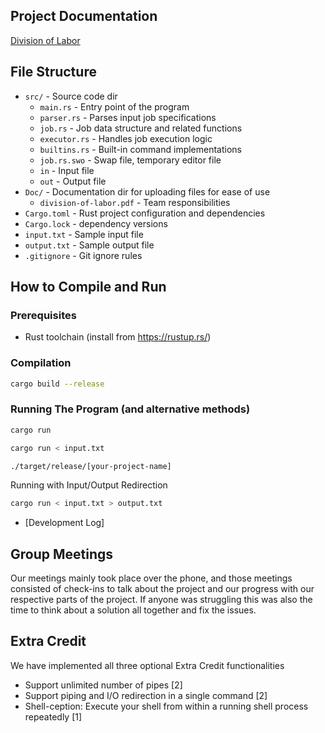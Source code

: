## Project Documentation

[Division of Labor](Doc/division-of-labor.pdf)

## File Structure
- `src/` - Source code dir
  - `main.rs` - Entry point of the program
  - `parser.rs` - Parses input job specifications
  - `job.rs` - Job data structure and related functions
  - `executor.rs` - Handles job execution logic
  - `builtins.rs` - Built-in command implementations
  - `job.rs.swo` - Swap file, temporary editor file
  - `in` - Input file
  - `out` - Output file
- `Doc/` - Documentation dir for uploading files for ease of use
  - `division-of-labor.pdf` - Team responsibilities
- `Cargo.toml` - Rust project configuration and dependencies
- `Cargo.lock` - dependency versions
- `input.txt` -  Sample input file
- `output.txt` - Sample output file
- `.gitignore` - Git ignore rules

## How to Compile and Run
### Prerequisites
- Rust toolchain (install from https://rustup.rs/)

### Compilation
```bash
cargo build --release
```
### Running The Program (and alternative methods)
```bash
cargo run

cargo run < input.txt

./target/release/[your-project-name]
```
Running with Input/Output Redirection
```bash
cargo run < input.txt > output.txt
```

- [Development Log]

## Group Meetings
Our meetings mainly took place over the phone, and those meetings consisted of check-ins to talk about the project and our progress with our respective parts of the project. If anyone was struggling this was also the time to think about a solution all together and fix the issues.

## Extra Credit
We have implemented all three optional Extra Credit functionalities
* Support unlimited number of pipes [2]
* Support piping and I/O redirection in a single command [2]
* Shell-ception: Execute your shell from within a running shell process repeatedly [1]
